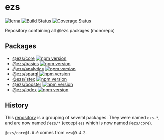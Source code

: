 # ezs

[![lerna](https://img.shields.io/badge/maintained%20with-lerna-cc00ff.svg)](https://lerna.js.org/)
[![Build Status](https://travis-ci.org/Inist-CNRS/ezs.png?branch=master)](https://travis-ci.org/Inist-CNRS/ezs)
[![Coverage Status](https://coveralls.io/repos/github/Inist-CNRS/ezs/badge.svg?branch=master)](https://coveralls.io/github/Inist-CNRS/ezs?branch=master)

Repository containing all @ezs packages (monorepo)

## Packages

- [@ezs/core](./packages/core#readme) [![npm version](https://img.shields.io/npm/v/@ezs/core)](https://npm.im/@ezs/core)
- [@ezs/basics](./packages/basics#readme) [![npm version](https://img.shields.io/npm/v/@ezs/basics)](https://npm.im/@ezs/basics)
- [@ezs/analytics](./packages/analytics#readme) [![npm version](https://img.shields.io/npm/v/@ezs/analytics)](https://npm.im/@ezs/analytics)
- [@ezs/sparql](./packages/sparql#readme) [![npm version](https://img.shields.io/npm/v/@ezs/sparql)](https://npm.im/@ezs/sparql)
- [@ezs/istex](./packages/istex#readme) [![npm version](https://img.shields.io/npm/v/@ezs/istex)](https://npm.im/@ezs/istex)
- [@ezs/booster](./packages/booster#readme) [![npm version](https://img.shields.io/npm/v/@ezs/booster)](https://npm.im/@ezs/booster)
- [@ezs/lodex](./packages/lodex#readme) [![npm version](https://img.shields.io/npm/v/@ezs/lodex)](https://npm.im/@ezs/lodex)

## History

This [repository](https://github.com/Inist-CNRS/ezs) is a grouping of several packages.
They were named `ezs-*`, and are now named `@ezs/*`  (except `ezs` which is now named `@ezs/core`).

`@ezs/core@1.0.0` comes from `ezs@9.4.2`.
